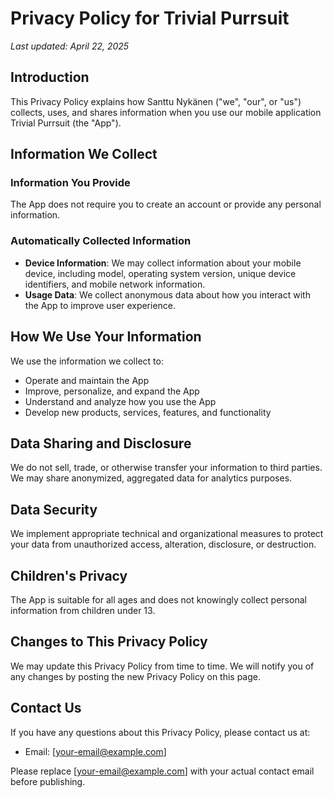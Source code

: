 # Privacy Policy for Trivial Purrsuit

*Last updated: April 22, 2025*

## Introduction

This Privacy Policy explains how Santtu Nykänen ("we", "our", or "us") collects, uses, and shares information when you use our mobile application Trivial Purrsuit (the "App").

## Information We Collect

### Information You Provide
The App does not require you to create an account or provide any personal information.

### Automatically Collected Information
- **Device Information**: We may collect information about your mobile device, including model, operating system version, unique device identifiers, and mobile network information.
- **Usage Data**: We collect anonymous data about how you interact with the App to improve user experience.

## How We Use Your Information

We use the information we collect to:
- Operate and maintain the App
- Improve, personalize, and expand the App
- Understand and analyze how you use the App
- Develop new products, services, features, and functionality

## Data Sharing and Disclosure

We do not sell, trade, or otherwise transfer your information to third parties. We may share anonymized, aggregated data for analytics purposes.

## Data Security

We implement appropriate technical and organizational measures to protect your data from unauthorized access, alteration, disclosure, or destruction.

## Children's Privacy

The App is suitable for all ages and does not knowingly collect personal information from children under 13.

## Changes to This Privacy Policy

We may update this Privacy Policy from time to time. We will notify you of any changes by posting the new Privacy Policy on this page.

## Contact Us

If you have any questions about this Privacy Policy, please contact us at:
- Email: [your-email@example.com]

Please replace [your-email@example.com] with your actual contact email before publishing.
